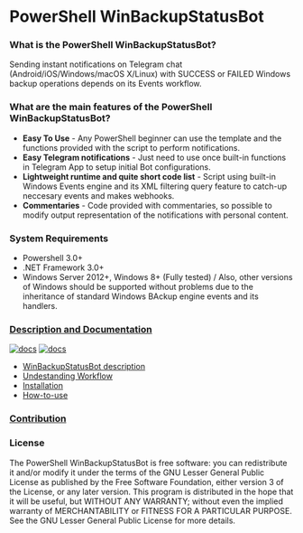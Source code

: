 # PowerShell WinBackupStatusBot

### What is the PowerShell WinBackupStatusBot?
 Sending instant notifications on Telegram chat (Android/iOS/Windows/macOS X/Linux) with SUCCESS or FAILED Windows backup operations depends on its Events workflow.


### What are the main features of the PowerShell WinBackupStatusBot?

* **Easy To Use** - Any PowerShell beginner can use the template and the functions provided with the script to perform notifications.
* **Easy Telegram notifications** - Just need to use once built-in functions in Telegram App to setup initial Bot configurations.
* **Lightweight runtime and quite short code list** - Script using built-in Windows Events engine and its XML filtering query feature to catch-up neccesary events and makes webhooks.
* **Commentaries** - Code provided with commentaries, so possible to modify output representation of the notifications with personal content.

### System Requirements

* Powershell 3.0+ 
* .NET Framework 3.0+
* Windows Server 2012+, Windows 8+ (Fully tested) / Also, other versions of Windows should be supported without problems due to the inheritance of standard Windows BAckup engine events and its handlers.

### [Description and Documentation](https://zv09.github.io/WinBackupStatusBot/#documentation)   
[![docs](https://img.shields.io/badge/Docs:-HTML-blue?style=plastic&logo=CSS3)](https://zv09.github.io/WinBackupStatusBot/#documentation)  [![docs](https://img.shields.io/badge/Docs:-Markdown%20Index.md-yellow?style=plastic&logo=Mardown)](docs/index.md)

*  [WinBackupStatusBot description](https://zv09.github.io/WinBackupStatusBot/#powershell-winbackupstatusbot-description)
*  [Undestanding Workflow](https://zv09.github.io/WinBackupStatusBot/#undestanding-workflow)
*  [Installation](https://zv09.github.io/WinBackupStatusBot/#installation)
*  [How-to-use](https://zv09.github.io/WinBackupStatusBot/#how-to-use)

### [Contribution](https://zv09.github.io/WinBackupStatusBot/#contribution)

### License

The PowerShell WinBackupStatusBot is free software: you can redistribute it and/or modify it under the terms of the GNU Lesser General Public License as published by the Free Software Foundation, either version 3 of the License, or any later version.
This program is distributed in the hope that it will be useful, but WITHOUT ANY WARRANTY; without even the implied warranty of MERCHANTABILITY or FITNESS FOR A PARTICULAR PURPOSE.
See the GNU Lesser General Public License for more details.




